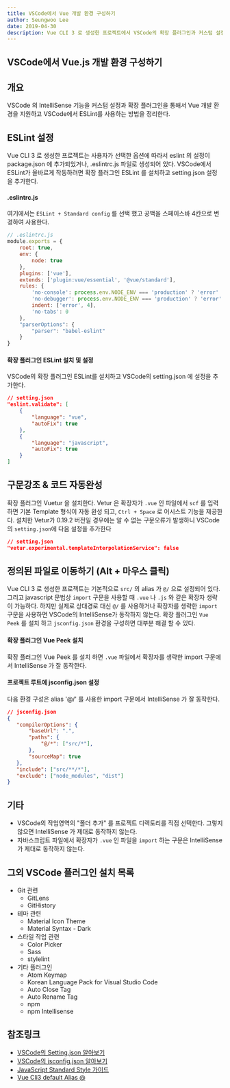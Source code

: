 ```yaml
---
title: VSCode에서 Vue 개발 환경 구성하기
author: Seungwoo Lee
date: 2019-04-30
description: Vue CLI 3 로 생성한 프로젝트에서 VSCode의 확장 플러그인과 커스텀 설정을 통해 IntelliSense와 ESLint를 활용할 수 있다. 
---
```


VSCode에서 Vue.js 개발 환경 구성하기
------------------------------------------
## 개요 
VSCode 의 IntelliSense 기능을 커스텀 설정과 확장 플러그인을 통해서 Vue 개발 환경을 지원하고 VSCode에서 ESLint를 사용하는 방법을 정리한다. 


## ESLint 설정
Vue CLI 3 로 생성한 프로젝트는 사용자가 선택한 옵션에 따라서 eslint 의 설정이 package.json 에 추가되었거나, .eslintrc.js 파일로 생성되어 있다. VSCode에서 ESLint가 올바르게 작동하려면 확장 플러그인 ESLint 를 설치하고 setting.json 설정을 추가한다. 

#### .eslintrc.js
여기에서는 `ESLint + Standard config` 를 선택 했고 공백을 스페이스바 4칸으로 변경하여 사용한다.

```js
// .eslintrc.js
module.exports = {
    root: true,
    env: {
        node: true
    },
    plugins: ['vue'],
    extends: ['plugin:vue/essential', '@vue/standard'],
    rules: {
        'no-console': process.env.NODE_ENV === 'production' ? 'error' : 'off',
        'no-debugger': process.env.NODE_ENV === 'production' ? 'error' : 'off',
        indent: ['error', 4],
        'no-tabs': 0
    },
    "parserOptions": {
        "parser": "babel-eslint"
    }
}
```

#### 확장 플러그인 ESLint 설치 및 설정
VSCode의 확장 플러그인 ESLint를 설치하고 VSCode의 setting.json 에 설정을 추가한다.

```json
// setting.json
"eslint.validate": [
    {
        "language": "vue",
        "autoFix": true
    },
    {
        "language": "javascript",
        "autoFix": true
    }
]
```


## 구문강조 & 코드 자동완성
확장 플러그인 Vuetur 을 설치한다. Vetur 은 확장자가 `.vue` 인 파일에서 `scf` 를 입력하면 기본 Template 형식이 자동 완성 되고,  `Ctrl + Space` 로  어시스트 기능을 제공한다. 설치한 Vetur가 0.19.2 버전일 경우에는 알 수 없는 구문오류가 발생하니 VSCode의 `setting.json`에 다음 설정을 추가한다  

```json 
// setting.json
"vetur.experimental.templateInterpolationService": false
```

## 정의된 파일로 이동하기 (Alt + 마우스 클릭)
Vue CLI 3 로 생성한 프로젝트는 기본적으로 `src/` 의 alias 가 `@/` 으로 설정되어 있다. 그리고 javascript 문법상 `import` 구문을 사용할 때 `.vue` 나 `.js` 와 같은 확장자 생략이 가능하다. 하지만 실제로 상대경로 대신 `@/` 를 사용하거나 확장자를 생략한 `import` 구문을 사용하면 VSCode의 IntelliSense가 동작하지 않는다. 확장 플러그인 `Vue Peek` 를 설치 하고 `jsconfig.json` 환경을 구성하면 대부분 해결 할 수 있다.  

#### 확장 플러그인 Vue Peek 설치 
확장 플러그인 Vue Peek 를 설치 하면 `.vue` 파일에서 확장자를 생략한 import 구문에서 IntelliSense 가 잘 동작한다. 

#### 프로젝트 루트에 jsconfig.json 설정
다음 환경 구성은 alias '@/' 를 사용한 import 구문에서 IntelliSense 가 잘 동작한다.
```json 
// jsconfig.json
{
   "compilerOptions": {
       "baseUrl": ".",
       "paths": {
           "@/*": ["src/*"],
       },
       "sourceMap": true
   },
   "include": ["src/**/*"],
   "exclude": ["node_modules", "dist"]
}
```


## 기타 
* VSCode의 작업영역의 "폴더 추가" 를 프로젝트 디렉토리를 직접 선택한다. 그렇지 않으면 IntelliSense 가 제대로 동작하지 않는다.
* 자바스크립트 파일에서 확장자가 `.vue` 인 파일을 `import` 하는 구문은 IntelliSense 가 제대로 동작하지 않는다. 


## 그외 VSCode 플러그인 설치 목록
* Git 관련 
    - GitLens 
    - GitHistory 
* 테마 관련 
    - Material Icon Theme
    - Material Syntax - Dark 
* 스타일 작업 관련
    - Color Picker 
    - Sass
    - stylelint
* 기타 플러그인 
    - Atom Keymap 
    - Korean Language Pack for Visual Studio Code 
    - Auto Close Tag
    - Auto Rename Tag
    - npm
    - npm Intellisense


## 참조링크
* [VSCode의 Setting.json 알아보기](https://vscode.readthedocs.io/en/latest/getstarted/settings/)
* [VSCode의 jsconfig.json 알아보기](https://code.visualstudio.com/docs/languages/jsconfig)
* [JavaScript Standard Style 가이드](https://standardjs.com/)
* [Vue Cli3 default Alias @](https://github.com/vuejs/vue-cli/blob/ff57b8f55fa69873f643e418cfe6d4842d7c7674/packages/%40vue/cli-service/lib/config/base.js#L49-L50)


